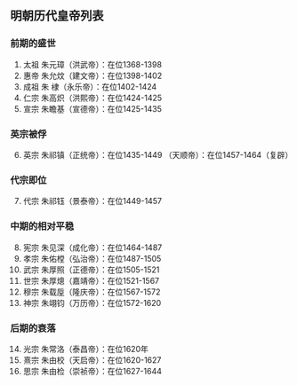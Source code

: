 
## 明朝历代皇帝列表

### 前期的盛世
1. 太祖 朱元璋（洪武帝）：在位1368-1398
2. 惠帝 朱允炆（建文帝）：在位1398-1402
3. 成祖 朱  棣（永乐帝）：在位1402-1424
4. 仁宗 朱高炽（洪熙帝）：在位1424-1425
5. 宣宗 朱瞻基（宣德帝）：在位1425-1435

### 英宗被俘
6. 英宗 朱祁镇（正统帝）：在位1435-1449
            （天顺帝）：在位1457-1464（复辟）
### 代宗即位
7. 代宗 朱祁钰（景泰帝）：在位1449-1457

### 中期的相对平稳
8. 宪宗 朱见深（成化帝）：在位1464-1487
9. 孝宗 朱佑樘（弘治帝）：在位1487-1505
10. 武宗 朱厚照（正德帝）：在位1505-1521
11. 世宗 朱厚熜（嘉靖帝）：在位1521-1567
12. 穆宗 朱载垕（隆庆帝）：在位1567-1572
13. 神宗 朱翊钧（万历帝）：在位1572-1620

### 后期的衰落
14. 光宗 朱常洛（泰昌帝）：在位1620年
15. 熹宗 朱由校（天启帝）：在位1620-1627
16. 思宗 朱由检（崇祯帝）：在位1627-1644